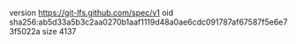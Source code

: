 version https://git-lfs.github.com/spec/v1
oid sha256:ab5d33a5b3c2aa0270b1aaf1119d48a0ae6cdc091787af67587f5e6e73f5022a
size 4137
